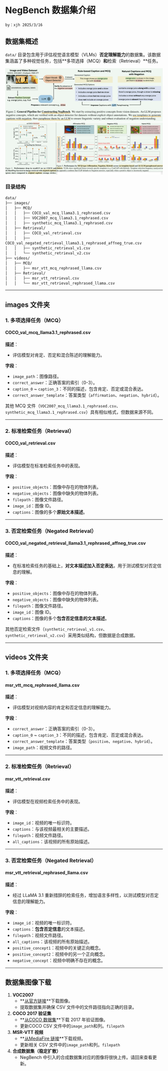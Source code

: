 # NegBench 数据集介绍

`by：xjh 2025/3/16`

## 数据集概述

`data/` 目录包含用于评估视觉语言模型（VLMs）**否定理解能力**的数据集。该数据集涵盖了多种视觉任务，包括**多项选择（MCQ）**和**检索（Retrieval）**任务。

<img src="images/数据含义/image-20250316225339088.png" alt="image-20250316225339088" style="zoom:50%;" />

<img src="images/数据含义/image-20250316230053775.png" alt="image-20250316230053775" style="zoom:50%;" />

### 目录结构

```
data/
├── images/
│   ├── MCQ/
│   │   ├── COCO_val_mcq_llama3.1_rephrased.csv
│   │   ├── VOC2007_mcq_llama3.1_rephrased.csv
│   │   ├── synthetic_mcq_llama3.1_rephrased.csv
│   ├── Retrieval/
│   │   ├── COCO_val_retrieval.csv
│   │   ├── COCO_val_negated_retrieval_llama3.1_rephrased_affneg_true.csv
│   │   ├── synthetic_retrieval_v1.csv
│   │   └── synthetic_retrieval_v2.csv
├── videos/
│   ├── MCQ/
│   │   ├── msr_vtt_mcq_rephrased_llama.csv
│   ├── Retrieval/
│   │   ├── msr_vtt_retrieval.csv
│   │   └── msr_vtt_retrieval_rephrased_llama.csv
```

------

## images 文件夹

### **1. 多项选择任务（MCQ）**

#### **COCO_val_mcq_llama3.1_rephrased.csv**

**描述**：

- 评估模型对肯定、否定和混合陈述的理解能力。

**字段**：

- `image_path`：图像路径。
- `correct_answer`：正确答案的索引（0-3）。
- `caption_0` ~ `caption_3`：不同的描述，包含肯定、否定或混合表达。
- `correct_answer_template`：答案类型（`affirmation`、`negation`、`hybrid`）。

其他 MCQ 文件（`VOC2007_mcq_llama3.1_rephrased.csv`、`synthetic_mcq_llama3.1_rephrased.csv`）具有相似格式，但数据来源不同。

------

### **2. 标准检索任务（Retrieval）**

#### **COCO_val_retrieval.csv**

**描述**：

- 评估模型在标准检索任务中的表现。

**字段**：

- `positive_objects`：图像中存在的物体列表。
- `negative_objects`：图像中缺失的物体列表。
- `filepath`：图像文件路径。
- `image_id`：图像 ID。
- `captions`：图像的多个**原始文本描述**。

------

### **3. 否定检索任务（Negated Retrieval）**

#### **COCO_val_negated_retrieval_llama3.1_rephrased_affneg_true.csv**

**描述**：

- 在标准检索任务的基础上，**对文本描述加入否定表达**，用于测试模型对否定信息的理解。

**字段**：

- `positive_objects`：图像中存在的物体列表。
- `negative_objects`：图像中缺失的物体列表。
- `filepath`：图像文件路径。
- `image_id`：图像 ID。
- `captions`：图像的多个**包含否定信息的文本描述**。

其他否定检索文件（`synthetic_retrieval_v1.csv`、`synthetic_retrieval_v2.csv`）采用类似结构，但数据是合成数据。

------

## videos 文件夹

### **1. 多项选择任务（MCQ）**

#### **msr_vtt_mcq_rephrased_llama.csv**

**描述**：

- 评估模型对视频内容的肯定和否定信息的理解能力。

**字段**：

- `correct_answer`：正确答案的索引（0-3）。
- `caption_0` ~ `caption_3`：不同的描述，包含肯定、否定或混合表达。
- `correct_answer_template`：答案类型（`positive`、`negative`、`hybrid`）。
- `image_path`：视频文件的路径。

------

### **2. 标准检索任务（Retrieval）**

#### **msr_vtt_retrieval.csv**

**描述**：

- 评估模型在视频检索任务中的表现。

**字段**：

- `image_id`：视频的唯一标识符。
- `captions`：与该视频最相关的主要描述。
- `filepath`：视频文件路径。
- `all_captions`：该视频的所有原始描述。

------

### **3. 否定检索任务（Negated Retrieval）**

#### **msr_vtt_retrieval_rephrased_llama.csv**

**描述**：

- 经过 LLaMA 3.1 重新措辞的检索任务，增加语言多样性，以测试模型对否定信息的理解能力。

**字段**：

- `image_id`：视频的唯一标识符。
- `captions`：**包含否定信息**的文本描述。
- `filepath`：视频文件路径。
- `all_captions`：该视频的所有原始描述。
- `positive_concept1`：视频中的关键正向概念。
- `positive_concept2`：视频中的另一个正向概念。
- `negative_concept`：视频中明确不存在的概念。

----

## 数据集图像下载

1. **VOC2007**
   - **[从官方链接](http://host.robots.ox.ac.uk/pascal/VOC/voc2007/VOCtest_06-Nov-2007.tar)**下载图像。
   - 提取数据集并确保 CSV 文件中的文件路径指向正确的目录。
2. **COCO 2017 验证集**
   - **[从COCO 数据集](https://cocodataset.org/#download)**下载 2017 年验证图像。
   - 更新COCO CSV 文件中的`image_path`和列。`filepath`
3. **MSR-VTT 视频**
   - **[从MediaFire 链接](https://www.mediafire.com/folder/h14iarbs62e7p/shared)**下载视频。
   - 更新相关 CSV 文件中的`image_path`和列。`filepath`
4. **合成数据集（稳定扩散）**
   - NegBench 中引入的合成数据集对应的图像将很快上传。请回来查看更新。